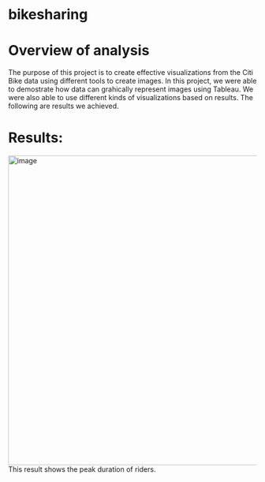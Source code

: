 # bikesharing
# Overview of analysis
The purpose of this project is to create effective visualizations from the Citi Bike data using different tools to create images. In this project, we were able to demostrate how data can grahically represent images using Tableau. We were also able to use different kinds of visualizations based on results. The following are results we achieved.

# Results:

<img width="628" alt="image" src="https://user-images.githubusercontent.com/93049677/153265816-7c4f0826-e67a-4fdc-aa1a-a4d8e77fd356.png">
This result shows the peak duration of riders. 

